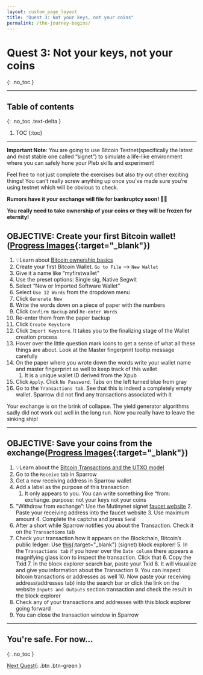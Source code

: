 ```yaml
---
layout: custom_page_layout
title: "Quest 3: Not your keys, not your coins"
permalink: /the-journey-begins/
---
```


# Quest 3: Not your keys, not your coins
{: .no_toc }

---

## Table of contents
{: .no_toc .text-delta }

1. TOC
{:toc}

---

**Important Note**: You are going to use Bitcoin Testnet(specifically the latest and most stable one called “signet”) to simulate a life-like environment where you can safely hone your Pleb skills and experiment!

Feel free to not just complete the exercises but also try out other exciting things! You can’t really screw anything up once you’ve made sure you’re using testnet which will be obvious to check.

**Rumors have it your exchange will file for bankruptcy soon! 💱💸**

**You really need to take ownership of your coins or they will be frozen for eternity!**

## OBJECTIVE: Create your first Bitcoin wallet!([Progress Images](/progress-the-journey-begins/){:target="_blank"})
1. 💡Learn about [Bitcoin ownership basics](/pleb-lessons/#bitcoin-ownership)
2. Create your first Bitcoin Wallet. `Go to File` --> `New Wallet`
3. Give it a name like “myfirstwallet”
4. Use the preset options: Single sig, Native Segwit
5. Select  “New or Imported Software Wallet”
6. Select `Use 12 Words` from the dropdown menu
7. Click `Generate New`
8. Write the words down on a piece of paper with the numbers
9. Click `Confirm Backup` and `Re-enter Words`
10. Re-enter them from the paper backup
11. Click `Create Keystore`
12. Click `Import Keystore`. It takes you to the finalizing stage of the Wallet creation process
13. Hover over the little question mark icons to get a sense of what all these things are about. Look at the Master fingerprint tooltip message carefully
14. On the paper where you wrote down the words write your wallet name and master fingerprint as well to keep track of this wallet
    1. It is a unique wallet ID derived from the Xpub
15. Click `Apply`. Click `No Password`. Tabs on the left turned blue from gray
16. Go to the `Transactions tab`. See that this is indeed a completely empty wallet. Sparrow did not find any transactions associated with it

Your exchange is on the brink of collapse. The yield generator algorithms sadly did not work out well in the long run. Now you really have to leave the sinking ship!

---

## OBJECTIVE: Save your coins from the exchange([Progress Images](/progress-the-journey-begins/){:target="_blank"})
1. 💡Learn about the [Bitcoin Transactions and the UTXO model](/pleb-lessons/#bitcoin-transactions-and-the-utxo-model)
2. Go to the `Receive` tab in Sparrow
3. Get a new receiving address in Sparrow wallet
4. Add a label as the purpose of this transaction
    1. It only appears to you. You can write something like “from: exchange. purpose: not your keys not your coins
5. "Withdraw from exchange”: Use the Mutinynet signet [faucet website](https://faucet.mutinynet.com/)
    2. Paste your receiving address into the faucet website
    3. Use maximum amount
    4. Complete the captcha and press `Send`
6. After a short while Sparrow notifies you about the Transaction. Check it on the `Transactions` tab
7. Check your transaction how it appears on the Blockchain, Bitcoin’s public ledger: Use [this](https://mutinynet.com/){:target="_blank"} (signet) block explorer!
    5. In the `Transactions tab` if you hover over the `Date column` there appears a magnifying glass icon to inspect the transaction. Click that
    6. Copy the Txid
    7. In the block explorer search bar, paste your Txid
    8. It will visualize and give you information about the Transaction
    9. You can inspect bitcoin transactions or addresses as well
    10. Now paste your receiving address(addresses tab) into the search bar or click the link on the website `Inputs and Outputs` section transaction and check the result in the block explorer
8. Check any of your transactions and addresses with this block explorer going forward
9. You can close the transaction window in Sparrow

---

## You're safe. For now...
{: .no_toc }

[Next Quest](/a-fool-and-his-bitcoin/){: .btn .btn-green }

